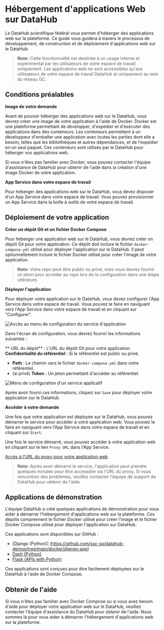 # Hébergement d'applications Web sur DataHub

Le DataHub scientifique fédéral vous permet d'héberger des applications web sur la plateforme. Ce guide vous guidera à travers le processus de développement, de construction et de déploiement d'applications web sur le DataHub.

> **Note:** Cette fonctionnalité est destinée à un usage interne et expérimental par les utilisateurs de votre espace de travail uniquement. Les applications web ne sont accessibles qu'aux utilisateurs de votre espace de travail DataHub et uniquement au sein du réseau GC.

## Conditions préalables

**Image de votre demande**

Avant de pouvoir héberger des applications web sur le DataHub, vous devrez créer une image de votre application à l'aide de Docker. Docker est une plateforme permettant de développer, d'expédier et d'exécuter des applications dans des conteneurs. Les conteneurs permettent à un développeur d'emballer une application avec toutes les parties dont elle a besoin, telles que les bibliothèques et autres dépendances, et de l'expédier en un seul paquet. Ces conteneurs sont utilisés par le DataHub pour héberger vos applications web.

Si vous n'êtes pas familier avec Docker, vous pouvez contacter l'équipe d'assistance de DataHub pour obtenir de l'aide dans la création d'une image Docker de votre application.

**App Service dans votre espace de travail**

Pour héberger des applications web sur le DataHub, vous devez disposer d'un App Service dans votre espace de travail. Vous pouvez provisionner un App Service dans la boîte à outils de votre espace de travail.

## Déploiement de votre application

**Créer un dépôt Git et un fichier Docker Compose**

Pour héberger une application web sur le DataHub, vous devrez créer un dépôt Git pour votre application. Ce dépôt doit inclure le fichier `docker-compose.yml` utilisé pour déployer l'application sur le DataHub. Il peut optionnellement inclure le fichier Docker utilisé pour créer l'image de votre application.

> **Note:** Votre repo peut être public ou privé, mais vous devrez fournir un jeton pour accéder au repo lors de la configuration dans une étape ultérieure.

**Déployer l'application**

Pour déployer votre application sur le DataHub, vous devez configurer l'App Service dans votre espace de travail. Vous pouvez le faire en naviguant vers l'App Service dans votre espace de travail et en cliquant sur "Configurer".

![Accès au menu de configuration du service d'application](/api/docs/UserGuide/WebApps/configure.png)

Dans l'écran de configuration, vous devrez fournir les informations suivantes :

** URL du dépôt** : L'URL du dépôt Git pour votre application.
**Confidentialité du référentiel** : Si le référentiel est public ou privé.
* **Path** : Le chemin vers le fichier `docker-compose.yml` dans votre référentiel.
* (si privé) **Token** : Un jeton permettant d'accéder au référentiel.

![Menu de configuration d'un service applicatif](/api/docs/UserGuide/WebApps/configure-2.png)

Après avoir fourni ces informations, cliquez sur `Save` pour déployer votre application sur le DataHub.

**Accéder à votre demande**

Une fois que votre application est déployée sur le DataHub, vous pouvez démarrer le service pour accéder à votre application web. Vous pouvez le faire en naviguant vers l'App Service dans votre espace de travail et en cliquant sur `Start`.

Une fois le service démarré, vous pouvez accéder à votre application web en cliquant sur le lien `Proxy URL` dans l'App Service.

[Accès à l'URL du proxy pour votre application web](/api/docs/UserGuide/WebApps/proxy-url.png)

> **Note:** Après avoir démarré le service, l'application peut prendre quelques minutes pour être accessible via l'URL du proxy. Si vous rencontrez des problèmes, veuillez contacter l'équipe de support de DataHub pour obtenir de l'aide.

## Applications de démonstration

L'équipe DataHub a créé quelques applications de démonstration pour vous aider à démarrer l'hébergement d'applications web sur la plateforme. Ces dépôts comprennent le fichier Docker utilisé pour créer l'image et le fichier Docker Compose utilisé pour déployer l'application sur DataHub.

Ces applications sont disponibles sur GitHub :

* [Django (Python)] (https://github.com/ssc-sp/datahub-demos/tree/main/docker/django-app)
* [Dash (Python)](https://github.com/Sean-Stilwell/sample-dashapp)
* [Flask (APIs with Python)](https://github.com/Sean-Stilwell/celestial-bodies-api)

Ces applications sont conçues pour être facilement déployées sur le DataHub à l'aide de Docker Compose.

## Obtenir de l'aide

Si vous n'êtes pas familier avec Docker Compose ou si vous avez besoin d'aide pour déployer votre application web sur le DataHub, veuillez contacter l'équipe d'assistance du DataHub pour obtenir de l'aide. Nous sommes là pour vous aider à démarrer l'hébergement d'applications web sur la plateforme.
